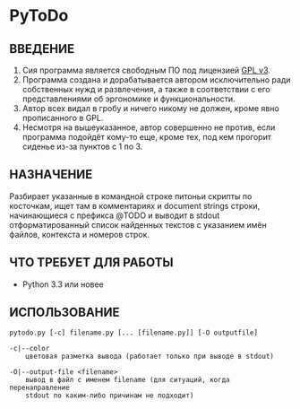 # PyToDo

## ВВЕДЕНИЕ

1. Сия программа является свободным ПО под лицензией [GPL v3](https://www.gnu.org/licenses/gpl.html).
2. Программа создана и дорабатывается автором исключительно ради собственных
   нужд и развлечения, а также в соответствии с его представлениями об эргономике
   и функциональности.
3. Автор всех видал в гробу и ничего никому не должен, кроме явно
   прописанного в GPL.
4. Несмотря на вышеуказанное, автор совершенно не против, если программа
   подойдёт кому-то еще, кроме тех, под кем прогорит сиденье из-за пунктов
   с 1 по 3.

## НАЗНАЧЕНИЕ

Разбирает указанные в командной строке питоньи скрипты по косточкам,
ищет там в комментариях и document strings строки, начинающиеся с префикса @TODO
и выводит в stdout отформатированный список найденных текстов с указанием
имён файлов, контекста и номеров строк.

## ЧТО ТРЕБУЕТ ДЛЯ РАБОТЫ

- Python 3.3 или новее

## ИСПОЛЬЗОВАНИЕ

```
pytodo.py [-c] filename.py [... [filename.py]] [-O outputfile]

-c|--color
    цветовая разметка вывода (работает только при выводе в stdout)

-O|--output-file <filename>
    вывод в файл с именем filename (для ситуаций, когда перенаправление
    stdout по каким-либо причинам не подходит)
```
